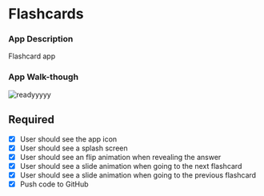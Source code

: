 # Flashcards

### App Description
Flashcard app

### App Walk-though
![readyyyyy](https://user-images.githubusercontent.com/90944924/162551694-a09c629a-d744-4a39-ab71-64f51819b958.gif)

## Required
- [x] User should see the app icon 
- [x] User should see a splash screen
- [x] User should see an flip animation when revealing the answer
- [x] User should see a slide animation when going to the next flashcard
- [x] User should see a slide animation when going to the previous flashcard
- [x] Push code to GitHub
